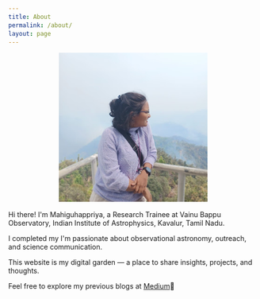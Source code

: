 ```yaml
---
title: About
permalink: /about/
layout: page
---
```

<p align="center">
  <img src="/assets/avatar.jpg" alt="Me, casually posing on the catwalk of Asia's largest telescope (DOT, ARIES, Devasthal)." width="300"/>
</p>



Hi there! I'm Mahiguhappriya, a Research Trainee at Vainu Bappu Observatory, Indian Institute of Astrophysics, Kavalur, Tamil Nadu.  

I completed my 
I'm passionate about observational astronomy, outreach, and science communication.

This website is my digital garden — a place to share insights, projects, and thoughts.

Feel free to explore my previous blogs at [Medium](https://medium.com/@m-prakash02)🌌

